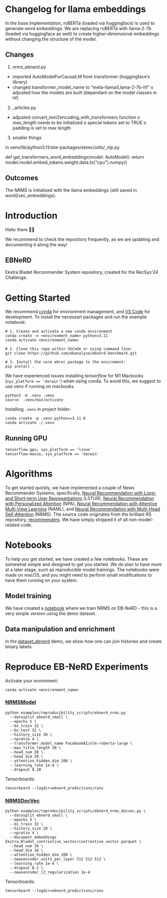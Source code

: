 # Changelog for llama embeddings

In the base implementation, roBERTa (loaded via huggingface) is used to generate word embeddings. We are replacing roBERTa with llama-2-7b (loaded via huggingface as well) to create higher-dimensional embeddings without changing the structure of the model. 

## Changes

1.	nrms_ebnerd.py

-	imported AutoModelForCausalLM from transformer (huggingface’s library)
-	changed transformer_model_name to “meta-llama/Llama-2-7b-hf”
o	adjusted how the models are built (dependant on the model classes in hf)

2.	_articles.py

-	adjusted convert_text2encoding_with_transformers function
o	max_length needs to be initialized 
o	special tokens set to TRUE
o	padding is set to max length

3.	smaller things

in venv/lib/python3.11/site-packages/ebrec/utils/_nlp.py

def get_transformers_word_embeddings(model: AutoModel):
    return model.model.embed_tokens.weight.data.to("cpu").numpy()


## Outcomes

The NRMS is initialized with the llama embeddings (still saved in word2vec_embeddings). 



# Introduction
Hello there 👋🏽

We recommend to check the repository frequently, as we are updating and documenting it along the way!

## EBNeRD 
Ekstra Bladet Recommender System repository, created for the RecSys'24 Challenge. 

# Getting Started
We recommend [conda](https://docs.conda.io/projects/conda/en/latest/glossary.html#conda-environment) for environment management, and [VS Code](https://code.visualstudio.com/) for development. To install the necessart packages and run the example notebook:

```
# 1. Create and activate a new conda environment
conda create -n <environment_name> python=3.11
conda activate <environment_name>

# 2. Clone this repo within VSCode or using command line:
git clone https://github.com/ebanalyse/ebnerd-benchmark.git

# 3. Install the core ebrec package to the enviroment:
pip install .
```

We have experienced issues installing *tensorflow* for M1 Macbooks (```sys_platform == 'darwin'```) when using conda. To avoid this, we suggest to use venv if running on macbooks.
```
python3 -m .venv .venv
source  .venv/bin/activate
```

Installing ```.venv``` in project folder:
```
conda create -p .venv python==3.11.8
conda activate ./.venv
```

## Running GPU
```
tensorflow-gpu; sys_platform == 'linux'
tensorflow-macos; sys_platform == 'darwin'
```

# Algorithms
To get started quickly, we have implemented a couple of News Recommender Systems, specifically, 
[Neural Recommendation with Long- and Short-term User Representations](https://aclanthology.org/P19-1033/) (LSTUR),
[Neural Recommendation with Personalized Attention](https://arxiv.org/abs/1907.05559) (NPA),
[Neural Recommendation with Attentive Multi-View Learning](https://arxiv.org/abs/1907.05576) (NAML), and
[Neural Recommendation with Multi-Head Self-Attention](https://aclanthology.org/D19-1671/) (NRMS). 
The source code originates from the brilliant RS repository, [recommenders](https://github.com/recommenders-team/recommenders). We have simply stripped it of all non-model-related code.


# Notebooks
To help you get started, we have created a few notebooks. These are somewhat simple and designed to get you started. We do plan to have more at a later stage, such as reproducible model trainings.
The notebooks were made on macOS, and you might need to perform small modifications to have them running on your system.

## Model training
We have created a [notebook](https://github.com/ebanalyse/ebnerd-benchmark/blob/main/examples/00_quick_start/nrms_ebnerd.ipynb) where we train NRMS on EB-NeRD - this is a very simple version using the demo dataset.

## Data manipulation and enrichment
In the [dataset_ebnerd](https://github.com/ebanalyse/ebnerd-benchmark/blob/main/examples/00_quick_start/dataset_ebnerd.ipynb) demo, we show how one can join histories and create binary labels.

# Reproduce EB-NeRD Experiments

Activate your enviroment:
```
conda activate <environment_name>
```

### [NRMSModel](https://github.com/ebanalyse/ebnerd-benchmark/blob/main/src/ebrec/models/newsrec/nrms.py) 

```
python examples/reproducibility_scripts/ebnerd_nrms.py
  --datasplit ebnerd_small \
  --epochs 5 \
  --bs_train 32 \
  --bs_test 32 \
  --history_size 20 \
  --npratio 4 \
  --transformer_model_name FacebookAI/xlm-roberta-large \
  --max_title_length 30 \
  --head_num 20 \
  --head_dim 20 \
  --attention_hidden_dim 200 \
  --learning_rate 1e-4 \
  --dropout 0.20
```

Tensorboards:
```
tensorboard --logdir=ebnerd_predictions/runs
```

### [NRMSDocVec](https://github.com/ebanalyse/ebnerd-benchmark/blob/main/src/ebrec/models/newsrec/nrms_docvec.py) 

```
python examples/reproducibility_scripts/ebnerd_nrms_docvec.py \
  --datasplit ebnerd_small \
  --epochs 5 \
  --bs_train 32 \
  --history_size 20 \
  --npratio 4 \
  --document_embeddings Ekstra_Bladet_contrastive_vector/contrastive_vector.parquet \
  --head_num 16 \
  --head_dim 16 \
  --attention_hidden_dim 200 \
  --newsencoder_units_per_layer 512 512 512 \
  --learning_rate 1e-4 \
  --dropout 0.2 \
  --newsencoder_l2_regularization 1e-4
```

Tensorboards:
```
tensorboard --logdir=ebnerd_predictions/runs
```



